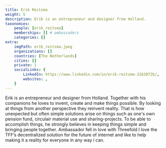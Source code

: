 ```yaml
---
title: Erik Reitsma
weight: 5
description: Erik is an entrepreneur and designer from Holland.
taxonomies:
    people: [erik_reitsma]
    memberships: [] # ambassadors
    categories: []
extra:
    imgPath: erik_reitsma.jpeg
    organizations: []
    countries: [The Netherlands]
    cities: []
    private: 1
    socialLinks: {
        LinkedIn: https://www.linkedin.com/in/erik-reitsma-2262072b/,
        websites: ,
    }
---
```


Erik is an entrepreneur and designer from Holland. Together with his companions he loves to invent, create and make things possible. By looking at things from another perspective they reinvent reality. That is how unexpected but often simple solutions arise on things such as one's own pension fund, circulair material use and sharing-projects. To be able to accomplish things, he strongly believes in keeping things simple and bringing people together. Ambassador fell in love with Threefold I love the TFF’s decentralized solution for the future of internet and like to help making it a reality for everyone in any way i can. 
